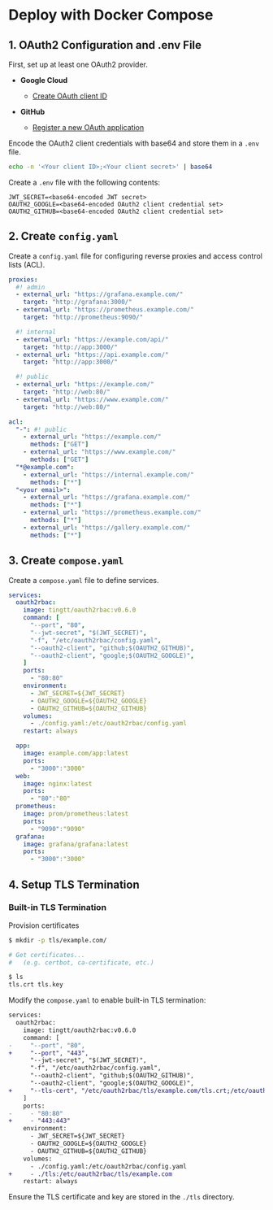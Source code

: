 # Deploy with Docker Compose

## 1. OAuth2 Configuration and .env File

First, set up at least one OAuth2 provider.

- **Google Cloud**
  - [Create OAuth client ID](https://console.cloud.google.com/apis/credentials/oauthclient)

- **GitHub**
  - [Register a new OAuth application](https://github.com/settings/applications/new)

Encode the OAuth2 client credentials with base64 and store them in a `.env` file.

```sh
echo -n '<Your client ID>;<Your client secret>' | base64
```

Create a `.env` file with the following contents:

```env
JWT_SECRET=<base64-encoded JWT secret>
OAUTH2_GOOGLE=<base64-encoded OAuth2 client credential set>
OAUTH2_GITHUB=<base64-encoded OAuth2 client credential set>
```

## 2. Create `config.yaml`

Create a `config.yaml` file for configuring reverse proxies and access control lists (ACL).

```yaml
proxies:
  #! admin
  - external_url: "https://grafana.example.com/"
    target: "http://grafana:3000/"
  - external_url: "https://prometheus.example.com/"
    target: "http://prometheus:9090/"

  #! internal
  - external_url: "https://example.com/api/"
    target: "http://app:3000/"
  - external_url: "https://api.example.com/"
    target: "http://app:3000/"

  #! public
  - external_url: "https://example.com/"
    target: "http://web:80/"
  - external_url: "https://www.example.com/"
    target: "http://web:80/"

acl:
  "-": #! public
    - external_url: "https://example.com/"
      methods: ["GET"]
    - external_url: "https://www.example.com/"
      methods: ["GET"]
  "*@example.com":
    - external_url: "https://internal.example.com/"
      methods: ["*"]
  "<your email>":
    - external_url: "https://grafana.example.com/"
      methods: ["*"]
    - external_url: "https://prometheus.example.com/"
      methods: ["*"]
    - external_url: "https://gallery.example.com/"
      methods: ["*"]
```

## 3. Create `compose.yaml`

Create a `compose.yaml` file to define services.

```yaml
services:
  oauth2rbac:
    image: tingtt/oauth2rbac:v0.6.0
    command: [
      "--port", "80",
      "--jwt-secret", "$(JWT_SECRET)",
      "-f", "/etc/oauth2rbac/config.yaml",
      "--oauth2-client", "github;$(OAUTH2_GITHUB)",
      "--oauth2-client", "google;$(OAUTH2_GOOGLE)",
    ]
    ports:
      - "80:80"
    environment:
      - JWT_SECRET=${JWT_SECRET}
      - OAUTH2_GOOGLE=${OAUTH2_GOOGLE}
      - OAUTH2_GITHUB=${OAUTH2_GITHUB}
    volumes:
      - ./config.yaml:/etc/oauth2rbac/config.yaml
    restart: always

  app:
    image: example.com/app:latest
    ports:
      - "3000":"3000"
  web:
    image: nginx:latest
    ports:
      - "80":"80"
  prometheus:
    image: prom/prometheus:latest
    ports:
      - "9090":"9090"
  grafana:
    image: grafana/grafana:latest
    ports:
      - "3000":"3000"
```

## 4. Setup TLS Termination

### Built-in TLS Termination

Provision certificates

```sh
$ mkdir -p tls/example.com/

# Get certificates...
#   (e.g. certbot, ca-certificate, etc.)

$ ls
tls.crt tls.key
```

Modify the `compose.yaml` to enable built-in TLS termination:

```diff
services:
  oauth2rbac:
    image: tingtt/oauth2rbac:v0.6.0
    command: [
-     "--port", "80",
+     "--port", "443",
      "--jwt-secret", "$(JWT_SECRET)",
      "-f", "/etc/oauth2rbac/config.yaml",
      "--oauth2-client", "github;$(OAUTH2_GITHUB)",
      "--oauth2-client", "google;$(OAUTH2_GOOGLE)",
+     "--tls-cert", "/etc/oauth2rbac/tls/example.com/tls.crt;/etc/oauth2rbac/tls/example.com/tls.key",
    ]
    ports:
-     - "80:80"
+     - "443:443"
    environment:
      - JWT_SECRET=${JWT_SECRET}
      - OAUTH2_GOOGLE=${OAUTH2_GOOGLE}
      - OAUTH2_GITHUB=${OAUTH2_GITHUB}
    volumes:
      - ./config.yaml:/etc/oauth2rbac/config.yaml
+     - ./tls:/etc/oauth2rbac/tls/example.com
    restart: always
```

Ensure the TLS certificate and key are stored in the `./tls` directory.
